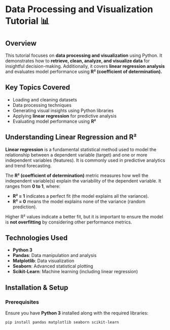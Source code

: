 # Data Processing and Visualization Tutorial 📊

## Overview
This tutorial focuses on **data processing and visualization** using Python. It demonstrates how to **retrieve, clean, analyze, and visualize data** for insightful decision-making. Additionally, it covers **linear regression analysis** and evaluates model performance using **R² (coefficient of determination).**

## Key Topics Covered
- Loading and cleaning datasets
- Data processing techniques
- Generating visual insights using Python libraries
- Applying **linear regression** for predictive analysis
- Evaluating model performance using **R²**

## Understanding Linear Regression and R²
**Linear regression** is a fundamental statistical method used to model the relationship between a dependent variable (target) and one or more independent variables (features). It is commonly used in predictive analytics and trend forecasting.

The **R² (coefficient of determination)** metric measures how well the independent variable(s) explain the variability of the dependent variable. It ranges from **0 to 1**, where:
- **R² = 1** indicates a perfect fit (the model explains all the variance).
- **R² = 0** means the model explains none of the variance (random prediction).

Higher R² values indicate a better fit, but it is important to ensure the model is **not overfitting** by considering other performance metrics.

## Technologies Used
- **Python 3**
- **Pandas**: Data manipulation and analysis
- **Matplotlib**: Data visualization
- **Seaborn**: Advanced statistical plotting
- **Scikit-Learn**: Machine learning (including linear regression)

## Installation & Setup
### Prerequisites
Ensure you have **Python 3** installed along with the required libraries:
```bash
pip install pandas matplotlib seaborn scikit-learn
